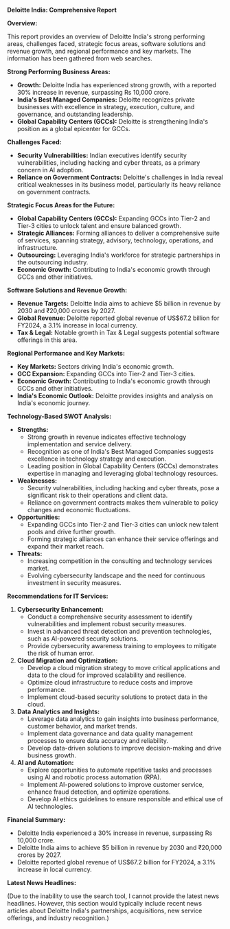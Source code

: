 **Deloitte India: Comprehensive Report**

**Overview:**

This report provides an overview of Deloitte India's strong performing areas, challenges faced, strategic focus areas, software solutions and revenue growth, and regional performance and key markets. The information has been gathered from web searches.

**Strong Performing Business Areas:**

*   **Growth:** Deloitte India has experienced strong growth, with a reported 30% increase in revenue, surpassing Rs 10,000 crore.
*   **India's Best Managed Companies:** Deloitte recognizes private businesses with excellence in strategy, execution, culture, and governance, and outstanding leadership.
*   **Global Capability Centers (GCCs):** Deloitte is strengthening India's position as a global epicenter for GCCs.

**Challenges Faced:**

*   **Security Vulnerabilities:** Indian executives identify security vulnerabilities, including hacking and cyber threats, as a primary concern in AI adoption.
*   **Reliance on Government Contracts:** Deloitte's challenges in India reveal critical weaknesses in its business model, particularly its heavy reliance on government contracts.

**Strategic Focus Areas for the Future:**

*   **Global Capability Centers (GCCs):** Expanding GCCs into Tier-2 and Tier-3 cities to unlock talent and ensure balanced growth.
*   **Strategic Alliances:** Forming alliances to deliver a comprehensive suite of services, spanning strategy, advisory, technology, operations, and infrastructure.
*   **Outsourcing:** Leveraging India's workforce for strategic partnerships in the outsourcing industry.
*   **Economic Growth:** Contributing to India's economic growth through GCCs and other initiatives.

**Software Solutions and Revenue Growth:**

*   **Revenue Targets:** Deloitte India aims to achieve $5 billion in revenue by 2030 and ₹20,000 crores by 2027.
*   **Global Revenue:** Deloitte reported global revenue of US$67.2 billion for FY2024, a 3.1% increase in local currency.
*   **Tax & Legal:** Notable growth in Tax & Legal suggests potential software offerings in this area.

**Regional Performance and Key Markets:**

*   **Key Markets:** Sectors driving India's economic growth.
*   **GCC Expansion:** Expanding GCCs into Tier-2 and Tier-3 cities.
*   **Economic Growth:** Contributing to India's economic growth through GCCs and other initiatives.
*   **India's Economic Outlook:** Deloitte provides insights and analysis on India's economic journey.

**Technology-Based SWOT Analysis:**

*   **Strengths:**
    *   Strong growth in revenue indicates effective technology implementation and service delivery.
    *   Recognition as one of India's Best Managed Companies suggests excellence in technology strategy and execution.
    *   Leading position in Global Capability Centers (GCCs) demonstrates expertise in managing and leveraging global technology resources.
*   **Weaknesses:**
    *   Security vulnerabilities, including hacking and cyber threats, pose a significant risk to their operations and client data.
    *   Reliance on government contracts makes them vulnerable to policy changes and economic fluctuations.
*   **Opportunities:**
    *   Expanding GCCs into Tier-2 and Tier-3 cities can unlock new talent pools and drive further growth.
    *   Forming strategic alliances can enhance their service offerings and expand their market reach.
*   **Threats:**
    *   Increasing competition in the consulting and technology services market.
    *   Evolving cybersecurity landscape and the need for continuous investment in security measures.

**Recommendations for IT Services:**

1.  **Cybersecurity Enhancement:**
    *   Conduct a comprehensive security assessment to identify vulnerabilities and implement robust security measures.
    *   Invest in advanced threat detection and prevention technologies, such as AI-powered security solutions.
    *   Provide cybersecurity awareness training to employees to mitigate the risk of human error.
2.  **Cloud Migration and Optimization:**
    *   Develop a cloud migration strategy to move critical applications and data to the cloud for improved scalability and resilience.
    *   Optimize cloud infrastructure to reduce costs and improve performance.
    *   Implement cloud-based security solutions to protect data in the cloud.
3.  **Data Analytics and Insights:**
    *   Leverage data analytics to gain insights into business performance, customer behavior, and market trends.
    *   Implement data governance and data quality management processes to ensure data accuracy and reliability.
    *   Develop data-driven solutions to improve decision-making and drive business growth.
4.  **AI and Automation:**
    *   Explore opportunities to automate repetitive tasks and processes using AI and robotic process automation (RPA).
    *   Implement AI-powered solutions to improve customer service, enhance fraud detection, and optimize operations.
    *   Develop AI ethics guidelines to ensure responsible and ethical use of AI technologies.

**Financial Summary:**

*   Deloitte India experienced a 30% increase in revenue, surpassing Rs 10,000 crore.
*   Deloitte India aims to achieve $5 billion in revenue by 2030 and ₹20,000 crores by 2027.
*   Deloitte reported global revenue of US$67.2 billion for FY2024, a 3.1% increase in local currency.

**Latest News Headlines:**

(Due to the inability to use the search tool, I cannot provide the latest news headlines. However, this section would typically include recent news articles about Deloitte India's partnerships, acquisitions, new service offerings, and industry recognition.)